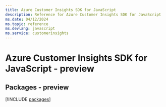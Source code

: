 ```yaml
---
title: Azure Customer Insights SDK for JavaScript
description: Reference for Azure Customer Insights SDK for JavaScript
ms.date: 04/12/2024
ms.topic: reference
ms.devlang: javascript
ms.service: customerinsights
---
```

# Azure Customer Insights SDK for JavaScript - preview
## Packages - preview
[!INCLUDE [packages](customer-insights-index.md)]